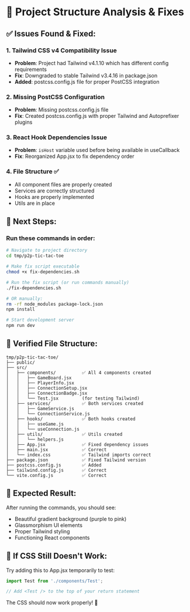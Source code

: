 # 🔧 Project Structure Analysis & Fixes

## ✅ **Issues Found & Fixed:**

### 1. **Tailwind CSS v4 Compatibility Issue**
- **Problem**: Project had Tailwind v4.1.10 which has different config requirements
- **Fix**: Downgraded to stable Tailwind v3.4.16 in package.json
- **Added**: postcss.config.js file for proper PostCSS integration

### 2. **Missing PostCSS Configuration**
- **Problem**: Missing postcss.config.js file
- **Fix**: Created postcss.config.js with proper Tailwind and Autoprefixer plugins

### 3. **React Hook Dependencies Issue**
- **Problem**: `isHost` variable used before being available in useCallback
- **Fix**: Reorganized App.jsx to fix dependency order

### 4. **File Structure** ✅
- All component files are properly created
- Services are correctly structured
- Hooks are properly implemented
- Utils are in place

## 🚀 **Next Steps:**

### Run these commands in order:

```bash
# Navigate to project directory
cd tmp/p2p-tic-tac-toe

# Make fix script executable
chmod +x fix-dependencies.sh

# Run the fix script (or run commands manually)
./fix-dependencies.sh

# OR manually:
rm -rf node_modules package-lock.json
npm install

# Start development server
npm run dev
```

## 📁 **Verified File Structure:**

```
tmp/p2p-tic-tac-toe/
├── public/
├── src/
│   ├── components/          ✅ All 4 components created
│   │   ├── GameBoard.jsx
│   │   ├── PlayerInfo.jsx
│   │   ├── ConnectionSetup.jsx
│   │   ├── ConnectionBadge.jsx
│   │   └── Test.jsx         (for testing Tailwind)
│   ├── services/            ✅ Both services created
│   │   ├── GameService.js
│   │   └── ConnectionService.js
│   ├── hooks/               ✅ Both hooks created
│   │   ├── useGame.js
│   │   └── useConnection.js
│   ├── utils/               ✅ Utils created
│   │   └── helpers.js
│   ├── App.jsx              ✅ Fixed dependency issues
│   ├── main.jsx             ✅ Correct
│   └── index.css            ✅ Tailwind imports correct
├── package.json             ✅ Fixed Tailwind version
├── postcss.config.js        ✅ Added
├── tailwind.config.js       ✅ Correct
└── vite.config.js           ✅ Correct
```

## 🎯 **Expected Result:**
After running the commands, you should see:
- Beautiful gradient background (purple to pink)
- Glassmorphism UI elements
- Proper Tailwind styling
- Functioning React components

## 🐛 **If CSS Still Doesn't Work:**
Try adding this to App.jsx temporarily to test:
```jsx
import Test from './components/Test';

// Add <Test /> to the top of your return statement
```

The CSS should now work properly! 🎉
